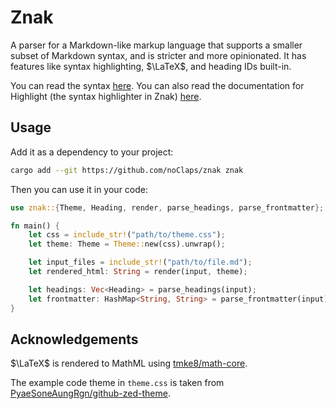 # Znak

A parser for a Markdown-like markup language that supports a smaller subset of Markdown syntax, and is stricter and more opinionated. It has features like syntax highlighting, $\LaTeX$, and heading IDs built-in.

You can read the syntax [here](https://noClaps.github.io/znak/znak#syntax). You can also read the documentation for Highlight (the syntax highlighter in Znak) [here](https://noClaps.github.io/znak/highlight/).

## Usage

Add it as a dependency to your project:

```sh
cargo add --git https://github.com/noClaps/znak znak
```

Then you can use it in your code:

```rust
use znak::{Theme, Heading, render, parse_headings, parse_frontmatter};

fn main() {
    let css = include_str!("path/to/theme.css");
    let theme: Theme = Theme::new(css).unwrap();

    let input_files = include_str!("path/to/file.md");
    let rendered_html: String = render(input, theme);

    let headings: Vec<Heading> = parse_headings(input);
    let frontmatter: HashMap<String, String> = parse_frontmatter(input).unwrap();
}
```

## Acknowledgements

$\LaTeX$ is rendered to MathML using [tmke8/math-core](https://github.com/tmke8/math-core).

The example code theme in `theme.css` is taken from [PyaeSoneAungRgn/github-zed-theme](https://github.com/PyaeSoneAungRgn/github-zed-theme).

